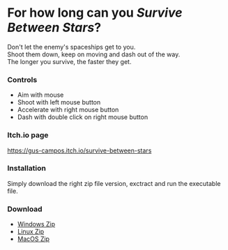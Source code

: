 # For how long can you *Survive Between Stars*?

Don't let the enemy's spaceships get to you. \
Shoot them down, keep on moving and dash out of the way. \
The longer you survive, the faster they get.

### Controls

- Aim with mouse
- Shoot with left mouse button
- Accelerate with right mouse button
- Dash with double click on right mouse button

### Itch.io page

https://gus-campos.itch.io/survive-between-stars

### Installation

Simply download the right zip file version, exctract and run the executable file.

### Download

- [Windows Zip](https://github.com/gus-campos/survive-between-stars/raw/master/Build/Windows/Survive-Between-Stars-Windows.zip)
- [Linux Zip](https://github.com/gus-campos/survive-between-stars/raw/master/Build/Linux/Survive-Between-Stars-Linux.zip)
- [MacOS Zip](https://github.com/gus-campos/survive-between-stars/raw/master/Build/MacOS/Survive-Between-Stars-MacOS.zip)
